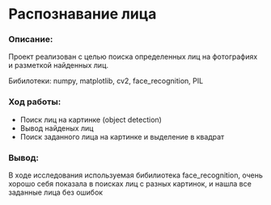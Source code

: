 # Распознавание лица

### Описание:
Проект реализован с целью поиска определенных лиц на фотографиях и разметкой найденных лиц.

Бибилотеки: numpy, matplotlib, cv2, face_recognition, PIL

### Ход работы:
- Поиск лиц на картинке (object detection)
- Вывод найденых лиц
- Поиск заданного лица на картинке и выделение в квадрат

### Вывод:
В ходе исследования используемая бибилиотека face_recognition, очень хорошо себя показала в поисках лиц с разных картинок, и нашла все заданные лица без ошибок
